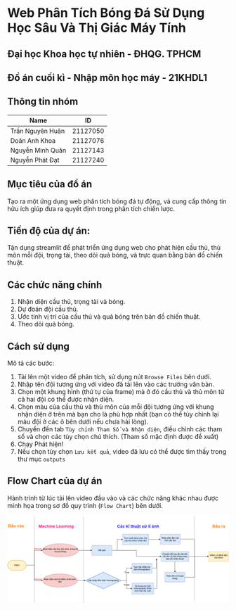 
# Web Phân Tích Bóng Đá Sử Dụng Học Sâu Và Thị Giác Máy Tính

## Đại học Khoa học tự nhiên - ĐHQG. TPHCM
## Đồ án cuối kì - Nhập môn học máy - 21KHDL1

## Thông tin nhóm
| Name              | ID       |
|-------------------|----------|
| Trần Nguyên Huân  | 21127050 |
| Doãn Anh Khoa   | 21127076 |
| Nguyễn Minh Quân   | 21127143 |
| Nguyễn Phát Đạt   | 21127240 |

## Mục tiêu của đồ án
Tạo ra một ứng dụng web phân tích bóng đá tự động, và cung cấp thông tin hữu ích giúp đưa ra quyết định trong phân tích chiến lược.

## Tiến độ của dự án:
Tận dụng streamlit để phát triển ứng dụng web cho phát hiện cầu thủ, thủ môn mỗi đội, trọng tài, theo dõi quả bóng, và trực quan bằng bản đồ chiến thuật.

## Các chức năng chính
1. Nhận diện cầu thủ, trọng tài và bóng.
2. Dự đoán đội cầu thủ.
3. Ước tính vị trí của cầu thủ và quả bóng trên bản đồ chiến thuật.
4. Theo dõi quả bóng.

## Cách sử dụng
Mô tả các bước:
1. Tải lên một video để phân tích, sử dụng nút `Browse Files` bên dưới.
2. Nhập tên đội tương ứng với video đã tải lên vào các trường văn bản.
3. Chọn một khung hình (thứ tự của frame) mà ở đó cầu thủ và thủ môn từ cả hai đội có thể được nhận diện.
4. Chọn màu của cầu thủ và thủ môn của mỗi đội tương ứng với khung nhận diện ở trên mà bạn cho là phù hợp nhất (bạn có thể tùy chình lại màu đội ở các ô bên dưới nếu chưa hài lòng).
5. Chuyển đến tab `Tùy chỉnh Tham Số và Nhận diện`, điều chỉnh các tham số và chọn các tùy chọn chú thích. (Tham số mặc định được đề xuất)
6. Chạy Phát hiện!
7. Nếu chọn tùy chọn `Lưu kết quả`, video đã lưu có thể được tìm thấy trong thư mục `outputs`

## Flow Chart của dự án
Hành trình từ lúc tải lên video đầu vào và các chức năng khác nhau được minh họa trong sơ đồ quy trình (`Flow Chart`) bên dưới.

![Flow Chart](https://raw.githubusercontent.com/knightstark7/FootBall-Analytics-with-Deep-Learning-and-Computer-Vision/main/Flow%20Chart.png?token=GHSAT0AAAAAACRBG4ZFVO7PT4YOFJF4KMOAZRXF4WA)